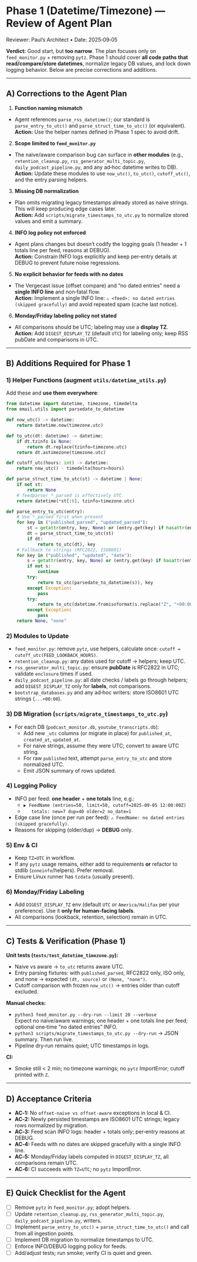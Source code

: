 # Phase 1 (Datetime/Timezone) — Review of Agent Plan
Reviewer: Paul’s Architect • Date: 2025‑09‑05

**Verdict:** Good start, but **too narrow**. The plan focuses only on `feed_monitor.py` + removing `pytz`. Phase 1 should cover **all code paths that read/compare/store datetimes**, normalize legacy DB values, and lock down logging behavior. Below are precise corrections and additions.

---

## A) Corrections to the Agent Plan

1) **Function naming mismatch**
- Agent references `parse_rss_datetime()`; our standard is `parse_entry_to_utc()` and `parse_struct_time_to_utc()` (or equivalent).  
**Action:** Use the helper names defined in Phase 1 spec to avoid drift.

2) **Scope limited to `feed_monitor.py`**
- The naive/aware comparison bug can surface in **other modules** (e.g., `retention_cleanup.py`, `rss_generator_multi_topic.py`, `daily_podcast_pipeline.py`, and any ad‑hoc datetime writes to DB).  
**Action:** Update these modules to use `now_utc()`, `to_utc()`, `cutoff_utc()`, and the entry parsing helpers.

3) **Missing DB normalization**
- Plan omits migrating legacy timestamps already stored as naive strings. This will keep producing edge cases later.  
**Action:** Add `scripts/migrate_timestamps_to_utc.py` to normalize stored values and emit a summary.

4) **INFO log policy not enforced**
- Agent plans changes but doesn’t codify the logging goals (1 header + 1 totals line per feed, reasons at DEBUG).  
**Action:** Constrain INFO logs explicitly and keep per‑entry details at DEBUG to prevent future noise regressions.

5) **No explicit behavior for feeds with no dates**
- The Vergecast issue (offset compare) and “no dated entries” need a **single INFO line** and non‑fatal flow.  
**Action:** Implement a single INFO line: `⚠️ <feed>: no dated entries (skipped gracefully)` and avoid repeated spam (cache last notice).

6) **Monday/Friday labeling policy not stated**
- All comparisons should be UTC; labeling may use a **display TZ**.  
**Action:** Add `DIGEST_DISPLAY_TZ` (default `UTC`) for labeling only; keep RSS pubDate and comparisons in UTC.

---

## B) Additions Required for Phase 1

### 1) Helper Functions (augment `utils/datetime_utils.py`)
Add these and **use them everywhere**:
```python
from datetime import datetime, timezone, timedelta
from email.utils import parsedate_to_datetime

def now_utc() -> datetime:
    return datetime.now(timezone.utc)

def to_utc(dt: datetime) -> datetime:
    if dt.tzinfo is None:
        return dt.replace(tzinfo=timezone.utc)
    return dt.astimezone(timezone.utc)

def cutoff_utc(hours: int) -> datetime:
    return now_utc() - timedelta(hours=hours)

def parse_struct_time_to_utc(st) -> datetime | None:
    if not st:
        return None
    # feedparser *_parsed is effectively UTC
    return datetime(*st[:6], tzinfo=timezone.utc)

def parse_entry_to_utc(entry):
    # Use *_parsed first when present
    for key in ("published_parsed", "updated_parsed"):
        st = getattr(entry, key, None) or (entry.get(key) if hasattr(entry, "get") else None)
        dt = parse_struct_time_to_utc(st)
        if dt:
            return to_utc(dt), key
    # Fallback to strings (RFC2822, ISO8601)
    for key in ("published", "updated", "date"):
        s = getattr(entry, key, None) or (entry.get(key) if hasattr(entry, "get") else None)
        if not s:
            continue
        try:
            return to_utc(parsedate_to_datetime(s)), key
        except Exception:
            pass
        try:
            return to_utc(datetime.fromisoformat(s.replace("Z", "+00:00"))), key
        except Exception:
            pass
    return None, "none"
```

### 2) Modules to Update
- `feed_monitor.py`: remove `pytz`, use helpers, calculate once: `cutoff = cutoff_utc(FEED_LOOKBACK_HOURS)`.
- `retention_cleanup.py`: any dates used for cutoff → helpers; keep UTC.
- `rss_generator_multi_topic.py`: ensure **pubDate** is RFC2822 in UTC; validate `enclosure` times if used.
- `daily_podcast_pipeline.py`: all date checks / labels go through helpers; add `DIGEST_DISPLAY_TZ` only for **labels**, not comparisons.
- `bootstrap_databases.py` and any ad‑hoc writers: store ISO8601 UTC strings (`...+00:00`).

### 3) DB Migration (`scripts/migrate_timestamps_to_utc.py`)
- For each DB (`podcast_monitor.db`, `youtube_transcripts.db`):  
  - Add new `_utc` columns (or migrate in place) for `published_at`, `created_at`, `updated_at`.
  - For naive strings, assume they were UTC; convert to aware UTC string.
  - For raw `published` text, attempt `parse_entry_to_utc` and store normalized UTC.
  - Emit JSON summary of rows updated.

### 4) Logging Policy
- INFO per feed: **one header** + **one totals** line, e.g.:
  - `▶ FeedName (entries=50, limit=50, cutoff=2025-09-05 12:00:00Z)`
  - `   totals: new=7 dup=40 older=2 no_date=1`
- Edge case line (once per run per feed): `⚠️ FeedName: no dated entries (skipped gracefully)`.
- Reasons for skipping (older/dup) → **DEBUG** only.

### 5) Env & CI
- Keep `TZ=UTC` in workflow.
- If any `pytz` usage remains, either add to requirements **or** refactor to stdlib (`zoneinfo`/helpers). Prefer removal.
- Ensure Linux runner has `tzdata` (usually present).

### 6) Monday/Friday Labeling
- Add `DIGEST_DISPLAY_TZ` env (default `UTC` or `America/Halifax` per your preference). Use it **only for human‑facing labels**.  
- All comparisons (lookback, retention, selection) remain in UTC.

---

## C) Tests & Verification (Phase 1)

**Unit tests (`tests/test_datetime_timezone.py`):**
- Naive vs aware → `to_utc` returns aware UTC.
- Entry parsing fixtures: with `published_parsed`, RFC2822 only, ISO only, and none → expected `(dt, source)` or `(None, "none")`.
- Cutoff comparison with frozen `now_utc()` → entries older than cutoff excluded.

**Manual checks:**
- `python3 feed_monitor.py --dry-run --limit 20 --verbose`  
  Expect no naive/aware warnings; one header + one totals line per feed; optional one‑time “no dated entries” INFO.
- `python3 scripts/migrate_timestamps_to_utc.py --dry-run` → JSON summary. Then run live.
- Pipeline dry‑run remains quiet; UTC timestamps in logs.

**CI:**
- Smoke still < 2 min; no timezone warnings; no `pytz` ImportError; cutoff printed with `Z`.

---

## D) Acceptance Criteria

- **AC‑1:** No `offset‑naive vs offset‑aware` exceptions in local & CI.
- **AC‑2:** Newly persisted timestamps are ISO8601 UTC strings; legacy rows normalized by migration.
- **AC‑3:** Feed scan INFO logs: header + totals only; per‑entry reasons at DEBUG.
- **AC‑4:** Feeds with no dates are skipped gracefully with a single INFO line.
- **AC‑5:** Monday/Friday labels computed in `DIGEST_DISPLAY_TZ`, all comparisons remain UTC.
- **AC‑6:** CI succeeds with `TZ=UTC`; no `pytz` ImportError.

---

## E) Quick Checklist for the Agent

- [ ] Remove `pytz` in `feed_monitor.py`; adopt helpers.
- [ ] Update `retention_cleanup.py`, `rss_generator_multi_topic.py`, `daily_podcast_pipeline.py`, writers.
- [ ] Implement `parse_entry_to_utc()` + `parse_struct_time_to_utc()` and call from all ingestion points.
- [ ] Implement DB migration to normalize timestamps to UTC.
- [ ] Enforce INFO/DEBUG logging policy for feeds.
- [ ] Add/adjust tests; run smoke; verify CI is quiet and green.